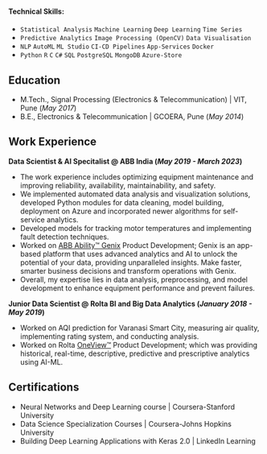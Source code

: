 
#### Technical Skills: 
- `Statistical Analysis` `Machine Learning` `Deep Learning` `Time Series` 
- `Predictive Analytics` `Image Processing (OpenCV)` `Data Visualisation` 
- `NLP` `AutoML` `ML Studio` `CI-CD Pipelines` `App-Services` `Docker` 
- `Python` `R` `C` `C#` `SQL` `PostgreSQL` `MongoDB` `Azure-Store`


## Education
- M.Tech., Signal Processing (Electronics & Telecommunication) | VIT, Pune (_May 2017_)
- B.E., Electronics & Telecommunication | GCOERA, Pune (_May 2014_)

## Work Experience

**Data Scientist & AI Specitalist @ ABB India (_May 2019 - March 2023_)**
- The work experience includes optimizing equipment maintenance and improving reliability, availability, maintainability, and safety.
- We implemented automated data analysis and visualization solutions, developed Python modules for data cleaning, model building, deployment on Azure and incorporated newer algorithms for       self-service analytics.
- Developed models for tracking motor temperatures and implementing fault detection techniques.
- Worked on [ABB Ability™ Genix](https://www.youtube.com/watch?v=pcPMHGPuFbI&t=10s&ab_channel=ABBProcessAutomation) Product Development; Genix is an app-based platform that uses advanced       analytics and AI to unlock the potential of your data, providing unparalleled insights.     Make faster, smarter business decisions and transform operations with Genix. 
- Overall, my expertise lies in data analysis, preprocessing, and model development to enhance equipment performance and prevent failures.

**Junior Data Scientist @ Rolta BI and Big Data Analytics (_January 2018 - May 2019_)**
- Worked on AQI prediction for Varanasi Smart City, measuring air quality, implementing rating system, and conducting analysis.
- Worked on Rolta [OneView™](https://www.youtube.com/watch?v=WPxfOX0bGX8&ab_channel=Rolta) Product Development; which was providing historical, real-time, descriptive, predictive and           prescriptive analytics using AI-ML.

## Certifications
- Neural Networks and Deep Learning course | Coursera-Stanford University
- Data Science Specialization Courses | Coursera-Johns Hopkins University
- Building Deep Learning Applications with Keras 2.0 | LinkedIn Learning 
